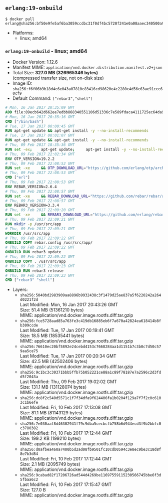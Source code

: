 ## `erlang:19-onbuild`

```console
$ docker pull erlang@sha256:bf50e9fe5af6ba3059ccdbc31f0df4bc5720f241e0a08aaec340500a9430bb4d
```

-	Platforms:
	-	linux; amd64

### `erlang:19-onbuild` - linux; amd64

-	Docker Version: 1.12.6
-	Manifest MIME: `application/vnd.docker.distribution.manifest.v2+json`
-	Total Size: **327.0 MB (326965346 bytes)**  
	(compressed transfer size, not on-disk size)
-	Image ID: `sha256:f6f06b3b18d4c6e043a07810c83416cd98620e4c2280c4d56c63ae91ccc60cf9`
-	Default Command: `["rebar3","shell"]`

```dockerfile
# Mon, 16 Jan 2017 20:35:09 GMT
ADD file:89ecb642d662ee7edbb868340551106d51336c7e589fdaca4111725ec64da957 in / 
# Mon, 16 Jan 2017 20:35:16 GMT
CMD ["/bin/bash"]
# Tue, 17 Jan 2017 00:00:45 GMT
RUN apt-get update && apt-get install -y --no-install-recommends 		ca-certificates 		curl 		wget 	&& rm -rf /var/lib/apt/lists/*
# Tue, 17 Jan 2017 00:01:07 GMT
RUN apt-get update && apt-get install -y --no-install-recommends 		bzr 		git 		mercurial 		openssh-client 		subversion 				procps 	&& rm -rf /var/lib/apt/lists/*
# Thu, 09 Feb 2017 18:35:36 GMT
RUN set -ex; 	apt-get update; 	apt-get install -y --no-install-recommends 		autoconf 		automake 		bzip2 		file 		g++ 		gcc 		imagemagick 		libbz2-dev 		libc6-dev 		libcurl4-openssl-dev 		libdb-dev 		libevent-dev 		libffi-dev 		libgdbm-dev 		libgeoip-dev 		libglib2.0-dev 		libjpeg-dev 		libkrb5-dev 		liblzma-dev 		libmagickcore-dev 		libmagickwand-dev 		libncurses-dev 		libpng-dev 		libpq-dev 		libreadline-dev 		libsqlite3-dev 		libssl-dev 		libtool 		libwebp-dev 		libxml2-dev 		libxslt-dev 		libyaml-dev 		make 		patch 		xz-utils 		zlib1g-dev 				$( 			if apt-cache show 'default-libmysqlclient-dev' 2>/dev/null | grep -q '^Version:'; then 				echo 'default-libmysqlclient-dev'; 			else 				echo 'libmysqlclient-dev'; 			fi 		) 	; 	rm -rf /var/lib/apt/lists/*
# Thu, 09 Feb 2017 22:02:34 GMT
ENV OTP_VERSION=19.2.2
# Thu, 09 Feb 2017 22:08:52 GMT
RUN set -xe 	&& OTP_DOWNLOAD_URL="https://github.com/erlang/otp/archive/OTP-${OTP_VERSION}.tar.gz" 	&& OTP_DOWNLOAD_SHA256="1875ebcf4a83274757b02ea41070e73bb03eed49e5fa822fbf527ce9d1a28157" 	&& runtimeDeps='libodbc1 			libsctp1 			libwxgtk3.0-0' 	&& buildDeps='unixodbc-dev 			libsctp-dev 			libwxgtk3.0-dev' 	&& apt-get update 	&& apt-get install -y --no-install-recommends $runtimeDeps 	&& apt-get install -y --no-install-recommends $buildDeps 	&& curl -fSL -o otp-src.tar.gz "$OTP_DOWNLOAD_URL" 	&& echo "$OTP_DOWNLOAD_SHA256 otp-src.tar.gz" | sha256sum -c - 	&& mkdir -p /usr/src/otp-src 	&& tar -xzf otp-src.tar.gz -C /usr/src/otp-src --strip-components=1 	&& rm otp-src.tar.gz 	&& cd /usr/src/otp-src 	&& ./otp_build autoconf 	&& ./configure 		--enable-sctp 		--enable-dirty-schedulers 	&& make -j$(nproc) 	&& make install 	&& find /usr/local -name examples | xargs rm -rf 	&& apt-get purge -y --auto-remove $buildDeps 	&& rm -rf /usr/src/otp-src /var/lib/apt/lists/*
# Thu, 09 Feb 2017 22:08:53 GMT
CMD ["erl"]
# Thu, 09 Feb 2017 22:08:53 GMT
ENV REBAR_VERSION=2.6.4
# Thu, 09 Feb 2017 22:08:57 GMT
RUN set -xe 	&& REBAR_DOWNLOAD_URL="https://github.com/rebar/rebar/archive/${REBAR_VERSION}.tar.gz" 	&& REBAR_DOWNLOAD_SHA256="577246bafa2eb2b2c3f1d0c157408650446884555bf87901508ce71d5cc0bd07" 	&& mkdir -p /usr/src/rebar-src 	&& curl -fSL -o rebar-src.tar.gz "$REBAR_DOWNLOAD_URL" 	&& echo "$REBAR_DOWNLOAD_SHA256 rebar-src.tar.gz" | sha256sum -c - 	&& tar -xzf rebar-src.tar.gz -C /usr/src/rebar-src --strip-components=1 	&& rm rebar-src.tar.gz 	&& cd /usr/src/rebar-src 	&& ./bootstrap 	&& install -v ./rebar /usr/local/bin/ 	&& rm -rf /usr/src/rebar-src
# Thu, 09 Feb 2017 22:08:57 GMT
ENV REBAR3_VERSION=3.3.4
# Thu, 09 Feb 2017 22:09:20 GMT
RUN set -xe 	&& REBAR3_DOWNLOAD_URL="https://github.com/erlang/rebar3/archive/${REBAR3_VERSION}.tar.gz" 	&& REBAR3_DOWNLOAD_SHA256="a7ad962617f1e91347257b7c6c69612aee564e1172b8507947e173b8846a204d" 	&& mkdir -p /usr/src/rebar3-src 	&& curl -fSL -o rebar3-src.tar.gz "$REBAR3_DOWNLOAD_URL" 	&& echo "$REBAR3_DOWNLOAD_SHA256 rebar3-src.tar.gz" | sha256sum -c - 	&& tar -xzf rebar3-src.tar.gz -C /usr/src/rebar3-src --strip-components=1 	&& rm rebar3-src.tar.gz 	&& cd /usr/src/rebar3-src 	&& HOME=$PWD ./bootstrap 	&& install -v ./rebar3 /usr/local/bin/ 	&& rm -rf /usr/src/rebar3-src
# Thu, 09 Feb 2017 22:09:21 GMT
RUN mkdir -p /usr/src/app
# Thu, 09 Feb 2017 22:09:21 GMT
WORKDIR /usr/src/app
# Thu, 09 Feb 2017 22:09:22 GMT
ONBUILD COPY rebar.config /usr/src/app/
# Thu, 09 Feb 2017 22:09:22 GMT
ONBUILD RUN rebar3 update
# Thu, 09 Feb 2017 22:09:22 GMT
ONBUILD COPY . /usr/src/app
# Thu, 09 Feb 2017 22:09:23 GMT
ONBUILD RUN rebar3 release
# Thu, 09 Feb 2017 22:09:23 GMT
CMD ["rebar3" "shell"]
```

-	Layers:
	-	`sha256:5040bd2983909aa8896b9932438c3f1479d25ae837a5f6220242a264d0221f2d`  
		Last Modified: Mon, 16 Jan 2017 20:43:26 GMT  
		Size: 51.4 MB (51361210 bytes)  
		MIME: application/vnd.docker.image.rootfs.diff.tar.gzip
	-	`sha256:fce5728aad85a763fe3c419db16885eb6f7a670a42824ea618414b8fb309ccde`  
		Last Modified: Tue, 17 Jan 2017 00:19:41 GMT  
		Size: 18.5 MB (18535441 bytes)  
		MIME: application/vnd.docker.image.rootfs.diff.tar.gzip
	-	`sha256:76610ec20bf5892e24cebd4153c7668284aa1d1151b7c3b0c7d50c579aa5ce75`  
		Last Modified: Tue, 17 Jan 2017 00:20:34 GMT  
		Size: 42.5 MB (42502406 bytes)  
		MIME: application/vnd.docker.image.rootfs.diff.tar.gzip
	-	`sha256:9c1bc3c30371bbb5ffb75b052221ce88a1c89f78187e7a2596c2d3fdd5f2043a`  
		Last Modified: Thu, 09 Feb 2017 19:02:02 GMT  
		Size: 131.1 MB (131128074 bytes)  
		MIME: application/vnd.docker.image.rootfs.diff.tar.gzip
	-	`sha256:dc8f2c540d5571c1f7f34dfa9f624406fa1b0204f129a7f7f2c0c6103c1b6efe`  
		Last Modified: Fri, 10 Feb 2017 17:13:08 GMT  
		Size: 81.1 MB (81143129 bytes)  
		MIME: application/vnd.docker.image.rootfs.diff.tar.gzip
	-	`sha256:7e030aaf8d46302941f79c9dba5cecbcfb758b6d944ecd3f9b2bbfc0c3780382`  
		Last Modified: Fri, 10 Feb 2017 17:12:44 GMT  
		Size: 199.2 KB (199210 bytes)  
		MIME: application/vnd.docker.image.rootfs.diff.tar.gzip
	-	`sha256:d0afbea460a7400b5d2ad08fb9501fc10cdb0594c3e8ec9be3c18d8f8e7b3d84`  
		Last Modified: Fri, 10 Feb 2017 17:12:44 GMT  
		Size: 2.1 MB (2095749 bytes)  
		MIME: application/vnd.docker.image.rootfs.diff.tar.gzip
	-	`sha256:9cabad82f17206726ad544d4269be11697559115230566745bbe6f3d5fbaa6c2`  
		Last Modified: Fri, 10 Feb 2017 17:15:47 GMT  
		Size: 127.0 B  
		MIME: application/vnd.docker.image.rootfs.diff.tar.gzip
